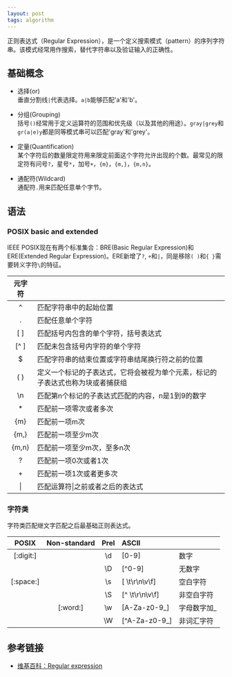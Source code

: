 ```yaml
---
layout: post
tags: algorithm
---
```

正则表达式（Regular Expression），是一个定义搜索模式（pattern）的序列字符串。该模式经常用作搜索，替代字符串以及验证输入的正确性。

## 基础概念

- 选择(or)  
垂直分割线`|`代表选择。`a|b`能够匹配'a'和'b'。

- 分组(Grouping)  
括号`()`经常用于定义运算符的范围和优先级（以及其他的用途）。`gray|grey`和`gr(a|e)y`都是同等模式串可以匹配'gray'和'grey'。

- 定量(Quantification)  
某个字符后的数量限定符用来限定前面这个字符允许出现的个数。最常见的限定符有问号`?`，星号`*`，加号`+`，`{m}`，`{m,}`，`{m,n}`。  

- 通配符(Wildcard)  
通配符`.`用来匹配任意单个字节。

## 语法
### POSIX basic and extended
IEEE POSIX现在有两个标准集合：BRE(Basic Regular Expression)和ERE(Extended Regular Expression)。ERE新增了`?`, `+`和`|`，同是移除`( )`和`{ }`需要转义字符`\`的特征。

| 元字符 |  |
| :-----: | ---- |
|    ^    | 匹配字符串中的起始位置 |
|    .    | 匹配任意单个字符 |
|   [ ]   | 匹配括号内包含的单个字符，括号表达式 |
|   [^ ]  | 匹配未包含括号内字符的单个字符 |
|    $    | 匹配字符串的结束位置或字符串结尾换行符之前的位置 |
|   ( )   | 定义一个标记的子表达式，它将会被视为单个元素，标记的子表达式也称为块或者捕获组 |
|   \n    | 匹配第n个标记的子表达式匹配的内容，n是1到9的数字 |
|    *    | 匹配前一项零次或者多次 |
|   {m}   | 匹配前一项m次 |
|  {m,}   | 匹配前一项至少m次 |
|  {m,n}  | 匹配前一项至少m次，至多n次 |
|    ?    | 匹配前一项0次或者1次 |
|    +    | 匹配前一项1次或者更多次 |
|    \|   | 匹配运算符\|之前或者之后的表达式 |

### 字符类
字符类匹配继文字匹配之后最基础正则表达式。  

|   POSIX   | Non-standard | Prel | ASCII | |
| :-------: | :----------: | :--: | :---- | -- |
| [:digit:] |              |  \d  | [0-9] | 数字 |
|           |              |  \D  | [^0-9] | 无数字 |
| [:space:] |              |  \s  | [ \t\r\n\v\f] | 空白字符 |
|           |              |  \S  | [^ \t\r\n\v\f] | 非空白字符 |
|           |   [:word:]   |  \w  | [A-Za-z0-9_] | 字母数字加_ |
|           |              |  \W  | [^A-Za-z0-9_] | 非词汇字符 |

## 参考链接
- [维基百科：Regular expression](https://en.wikipedia.org/wiki/Regular_expression)